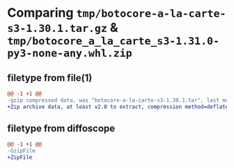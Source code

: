 # Comparing `tmp/botocore-a-la-carte-s3-1.30.1.tar.gz` & `tmp/botocore_a_la_carte_s3-1.31.0-py3-none-any.whl.zip`

## filetype from file(1)

```diff
@@ -1 +1 @@
-gzip compressed data, was "botocore-a-la-carte-s3-1.30.1.tar", last modified: Thu Jul  6 01:45:28 2023, max compression
+Zip archive data, at least v2.0 to extract, compression method=deflate
```

## filetype from diffoscope

```diff
@@ -1 +1 @@
-GzipFile
+ZipFile
```


